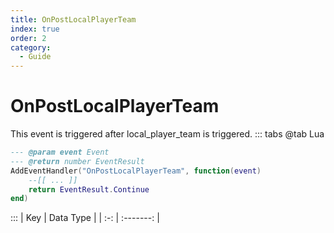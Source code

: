 ```yaml
---
title: OnPostLocalPlayerTeam
index: true
order: 2
category:
  - Guide
---
```


# OnPostLocalPlayerTeam
This event is triggered after local_player_team is triggered.
::: tabs
@tab Lua
```lua
--- @param event Event
--- @return number EventResult
AddEventHandler("OnPostLocalPlayerTeam", function(event)
    --[[ ... ]]
    return EventResult.Continue
end)
```

:::
| Key | Data Type |
| :-: | :-------: |